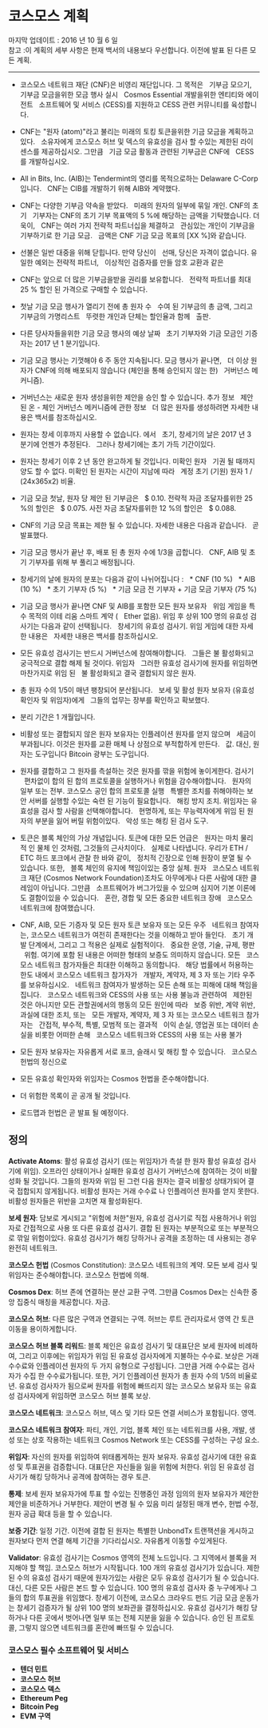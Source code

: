 # 코스모스 계획

마지막 업데이트 : 2016 년 10 월 6 일 <br/>
참고 :이 계획의 세부 사항은 현재 백서의 내용보다 우선합니다.
이전에 발표 된 다른 모든 계획.

<hr />

* 코스모스 네트워크 재단 (CNF)은 비영리 재단입니다. 그 목적은
  기부금 모으기, 기부금 모금을위한 모금 행사 실시
  Cosmos Essential 개발을위한 엔티티와 에이전트
  소프트웨어 및 서비스 (CESS)를 지원하고 CESS 관련 커뮤니티를 육성합니다.

* CNF는 "원자 (atom)"라고 불리는 미래의 토킹 토큰을위한 기금 모금을 계획하고있다.
  소유자에게 코스모스 허브 및 덱스의 유효성을 검사 할 수있는 제한된 라이센스를 제공하십시오. 그만큼
  기금 모금 활동과 관련된 기부금은 CNF에
  CESS를 개발하십시오.

* All in Bits, Inc. (AIB)는 Tendermint의 영리를 목적으로하는 Delaware C-Corp입니다.
  CNF는 CIB를 개발하기 위해 AIB와 계약했다.

* CNF는 다양한 기부금 약속을 받았다.
  미래의 원자의 일부에 묶일 개인. CNF의 초기
  기부자는 CNF의 초기 기부 목표액의 5 %에 ​​해당하는 금액을 기탁했습니다. 더욱이,
  CNF는 여러 가지 전략적 파트너십을 체결하고
  관심있는 개인이 기부금을 기부하기로 한 기금 모금.
  금액은 CNF 기금 모금 목표의 [XX %]와 같습니다.

* 선불은 일반 대중을 위해 닫힙니다. 만약 당신이
  선매, 당신은 자격이 없습니다. 유일한 예외는 전략적 파트너,
  이상적인 검증자를 만들 암호 교환과 같은

* CNF는 앞으로 더 많은 기부금을받을 권리를 보유합니다.
  전략적 파트너를 최대 25 % 할인 된 가격으로 구매할 수 있습니다.

* 첫날 기금 모금 행사가 열리기 전에 총 원자 수
  수여 된 기부금의 총 금액, 그리고 기부금의 가명리스트
  뚜렷한 개인과 단체는 할인율과 함께
  출판.

* 다른 당사자들을위한 기금 모금 행사의 예상 날짜
  초기 기부자와 기금 모금인 기증자는 2017 년 1 분기입니다.

* 기금 모금 행사는 기껏해야 6 주 동안 지속됩니다. 모금 행사가 끝나면,
  더 이상 원자가 CNF에 의해 배포되지 않습니다 (체인을 통해 승인되지 않는 한)
  거버넌스 메커니즘).

* 거버넌스는 새로운 원자 생성을위한 제안을 승인 할 수 있습니다. 추가 정보
  제안 된 온 - 체인 거버넌스 메커니즘에 관한 정보
  더 많은 원자를 생성하려면 자세한 내용은 백서를 참조하십시오.

* 원자는 창세 이후까지 사용할 수 없습니다. 에서
  초기, 창세기의 날은 2017 년 3 분기에 언젠가 추정된다.
  그러나 창세기에는 초기 가득 기간이있다.

* 원자는 창세기 이후 2 년 동안 완고하게 될 것입니다. 미확인 원자
  기권 될 때까지 양도 할 수 없다. 미확인 된 원자는 시간이 지남에 따라
  계정 초기 (기원) 원자 1 / (24x365x2) 비율.

* 기금 모금 첫날, 원자 당 제안 된 기부금은
  $ 0.10. 전략적 자금 조달자를위한 25 %의 할인은
  $ 0.075. 사전 자금 조달자를위한 12 %의 할인은
  $ 0.088.

* CNF의 기금 모금 목표는 제한 될 수 있습니다. 자세한 내용은 다음과 같습니다.
  곧 발표했다.

* 기금 모금 행사가 끝난 후, 배포 된 총 원자 수에 1/3을 곱합니다.
  CNF, AIB 및 초기 기부자를 위해 부 풀리고 배정됩니다.

* 창세기의 날에 원자의 분포는 다음과 같이 나뉘어집니다 :
  * CNF (10 %)
  * AIB (10 %)
  * 초기 기부자 (5 %)
  * 기금 모금 전 기부자 + 기금 모금 기부자 (75 %)

* 기금 모금 행사가 끝나면 CNF 및 AIB를 포함한 모든 원자 보유자
  위임 게임을 특수 목적의 이테 리움 스마트 계약 (
  Ether 없음). 위임 후 상위 100 명의 유효성 검사기는 다음과 같이 선택됩니다.
  창세기의 유효성 검사기. 위임 게임에 대한 자세한 내용은
  자세한 내용은 백서를 참조하십시오.

* 모든 유효성 검사기는 반드시 거버넌스에 참여해야합니다.
  그들은 불 활성화되고 궁극적으로 결합 해제 될 것이다. 위임자
  그러한 유효성 검사기에 원자를 위임하면 마찬가지로 위임 된
  불 활성화되고 결국 결합되지 않은 원자.

* 총 원자 수의 1/5이 매년 팽창되어 분산됩니다.
  보세 및 활성 원자 보유자 (유효성 확인자 및 위임자)에게
  그들의 업무는 장부를 확인하고 확보했다.

* 분리 기간은 1 개월입니다.

* 비활성 또는 결합되지 않은 원자 보유자는 인플레이션 원자를 얻지 않으며
  세금이 부과됩니다. 이것은 원자를 교환 매체 나 상점으로 부적합하게 만든다.
  값. 대신, 원자는 도구입니다 Bitcoin 광부는 도구입니다.

* 원자를 결합하고 그 원자를 측설하는 것은 원자를 깎을 위험에 놓이게한다. 검사기
  편차없이 합의 된 합의 프로토콜을 실행하거나 위험을 감수해야합니다.
  원자의 일부 또는 전부. 코스모스 공인 합의 프로토콜 실행
  특별한 조치를 취해야하는 보안 서버를 실행할 수있는 숙련 된 기능이 필요합니다.
  해킹 방지 조치. 위임자는 유효성을 검사 할 사람을 선택해야합니다.
  현명하게, 또는 무능력자에게 위임 된 원자의 부분을 잃어 버릴 위험이있다.
  악성 또는 해킹 된 검사 도구.

* 토큰은 블록 체인의 가상 개념입니다. 토큰에 대한 모든 언급은
  원자는 마치 물리적 인 물체 인 것처럼, 그것들의 근사치이다.
  실제로 나타냅니다. 우리가 ETH / ETC 하드 포크에서 관찰 한 바와 같이,
  정치적 긴장으로 인해 원장이 분열 될 수 있습니다. 또한,
  블록 체인의 유지에 책임이있는 중앙 실체. 원자
  코스모스 네트워크 재단 (Cosmos Network Foundation)조차도 아무에게나 다른 사람에 대한 클레임이 아닙니다. 그만큼
  소프트웨어가 버그가있을 수 있으며 심지어 기본 이론에도 결함이있을 수 있습니다.
  혼란, 경합 및 모든 중요한 네트워크 장애
  코스모스 네트워크에 참여했습니다.

* CNF, AIB, 모든 기증자 및 모든 원자 토큰 보유자 또는 모든 우주
  네트워크 참여자는, 코스모스 네트워크가 여전히 존재한다는 것을 이해하고 받아 들인다.
  초기 개발 단계에서, 그리고 그 적용은 실제로 실험적이다.
  중요한 운영, 기술, 규제, 평판
  위험. 여기에 포함 된 내용은 어떠한 형태의 보증도 의미하지 않습니다. 모든
  코스모스 네트워크 참가자들은 최대한 이해하고 동의합니다.
  해당 법률에서 허용하는 한도 내에서 코스모스 네트워크 참가자가
  개발자, 계약자, 제 3 자 또는 기타 우주를 보유하십시오.
  네트워크 참여자가 발생하는 모든 손해 또는 피해에 대해 책임을집니다.
  코스모스 네트워크와 CESS의 사용 또는 사용 불능과 관련하여
  제한된 것은 아니지만 모든 관할권에서의 행동의 모든 원인에 따라
  보증 위반, 계약 위반, 과실에 대한 조치, 또는
  모든 개발자, 계약자, 제 3 자 또는 코스모스 네트워크 참가자는
  간접적, 부수적, 특별, 모범적 또는 결과적
  이익 손실, 영업권 또는 데이터 손실을 비롯한 어떠한 손해
  코스모스 네트워크와 CESS의 사용 또는 사용 불가

* 모든 원자 보유자는 자유롭게 서로 포크, 슬래시 및 해킹 할 수 있습니다.
  코스모스 헌법의 정신으로

* 모든 유효성 확인자와 위임자는 Cosmos 헌법을 준수해야합니다.

* 더 위험한 목록이 곧 공개 될 것입니다.

* 로드맵과 헌법은 곧 발표 될 예정이다.

## 정의

**Activate Atoms**: 활성 유효성 검사기 (또는 위임자)가 측설 한 원자
활성 유효성 검사기에 위임). 오프라인 상태이거나 실패한 유효성 검사기
거버넌스에 참여하는 것이 비활성화 될 것입니다. 그들의 원자와 위임 된
그런 다음 원자는 결국 비활성 상태가되어 결국 접합되지 않게됩니다. 비활성
원자는 거래 수수료 나 인플레이션 원자를 얻지 못한다. 비활성 원자들은
위반을 고치면 재 활성화된다.

**보세 원자**: 담보로 게시되고 "위험에 처한"원자,
유효성 검사기로 직접 사용하거나 위임자로 간접적으로 사용
또 다른 유효성 검사기. 결합 된 원자는 부분적으로 또는 부분적으로 깎일 위험이있다.
유효성 검사기가 해킹 당하거나 공격을 조정하는 데 사용되는 경우 완전히
네트워크.

**코스모스 헌법** (Cosmos Constitution):
코스모스 네트워크의 계약. 모든 보세 검사 및 위임자는 준수해야합니다.
코스모스 헌법에 의해.

**Cosmos Dex**: 허브 존에 연결하는 분산 교환 구역. 그만큼
Cosmos Dex는 신속한 중앙 집중식 매칭을 제공합니다.
자금.

**코스모스 허브**: 다른 많은 구역과 연결되는 구역. 허브는
루트 관리자로서 영역 간 토큰 이동을 용이하게합니다.

**코스모스 허브 블록 리워드**: 블록 체인은 유효성 검사기 및
대표단은 보세 원자에 비례하여, 그리고 이후에는
위임자가 위임 된 유효성 검사자에게 지불하는 수수료. 보상은
거래 수수료와 인플레이션 원자의 두 가지 유형으로 구성됩니다. 그만큼
거래 수수료는 검사자가 수집 한 수수료가됩니다. 또한, 거기
인플레이션 원자가 총 원자 수의 1/5의 비율로
년. 유효성 검사자가 됨으로써 원자를 위험에 빠뜨리지 않는 코스모스 보유자
또는 유효성 검사자에게 위임하면 코스모스 허브 블록
보상.

**코스모스 네트워크**: 코스모스 허브, 덱스 및 기타 모든 연결 서비스가 포함됩니다.
영역.

**코스모스 네트워크 참여자**: 파티, 개인, 기업, 블록 체인
또는 네트워크를 사용, 개발, 생성 또는 상호 작용하는 네트워크
Cosmos Network 또는 CESS를 구성하는 구성 요소.

**위임자**: 자신의 원자를 위임하여 위태롭게하는 원자 보유자.
유효성 검사기에 대한 유효성 및 투표권을 검증합니다. 대표단은 자신들을 잃을 위험에 처한다.
위임 된 유효성 검사기가 해킹 당하거나 공격에 참여하는 경우 토큰.

**통제**: 보세 원자 보유자가에 투표 할 수있는 진행중인 과정
임의의 원자 보유자가 제안한 제안을 비준하거나 거부한다. 제안이 변경 될 수 있음
미리 설정된 매개 변수, 헌법 수정, 원자 공급 확대 등을 할 수 있습니다.

**보증 기간**: 일정 기간. 이전에 결합 된 원자는
특별한 UnbondTx 트랜잭션을 게시하고 원자보다 먼저 연결 해제 기간을 기다리십시오.
자유롭게 이동할 수있게된다.

**Validator**: 유효성 검사기는 Cosmos 영역의 전체 노드입니다.
그 지역에서 블록을 저지해야 할 책임. 코스모스 허브가 시작됩니다.
100 개의 유효성 검사기가 있습니다. 제한된 수의 유효성 검사기 때문에
원자가있는 사람은 모두 유효성 검사기가 될 수 있습니다. 대신, 다른 모든 사람은 본드 할 수 있습니다.
100 명의 유효성 검사자 중 누구에게나 그들의 합의 투표권을 위임했다.
창세기 이전에, 코스모스 크라우드 펀드 기금 모금 운동가는
창세기 검증자가 될 상위 100 명의 보좌관을 결정하십시오.
유효성 검사기가 해킹 당하거나 다른 곳에서 벗어나면 일부 또는 전체 지분을 잃을 수 있습니다.
승인 된 프로토콜, 그렇지 않으면 네트워크를 혼란에 빠뜨릴 수 있습니다.

### 코스모스 필수 소프트웨어 및 서비스

* **텐더 민트**
* **코스모스 허브**
* **코스모스 덱스**
* **Ethereum Peg**
* **Bitcoin Peg**
* **EVM 구역**

